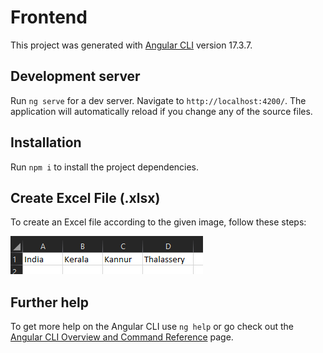 # Frontend

This project was generated with [Angular CLI](https://github.com/angular/angular-cli) version 17.3.7.

## Development server

Run `ng serve` for a dev server. Navigate to `http://localhost:4200/`. The application will automatically reload if you change any of the source files.

## Installation
Run `npm i` to install the project dependencies.

## Create Excel File (.xlsx)

To create an Excel file according to the given image, follow these steps:

![Image](https://github.com/samanwaysm/Frontend-Weather-Application-Angular/blob/master/src/assets/excel_exmp.png)


## Further help

To get more help on the Angular CLI use `ng help` or go check out the [Angular CLI Overview and Command Reference](https://angular.io/cli) page.
